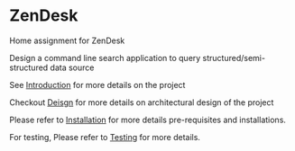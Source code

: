 # ZenDesk
Home assignment for ZenDesk

Design a command line search application to query structured/semi-structured data source

See [Introduction](https://github.com/gowtham06/ZenDesk/wiki/Introduction) for more details on the project

Checkout [Deisgn](https://github.com/gowtham06/ZenDesk/wiki/Desgin) for more details on architectural design of the project

Please refer to  [Installation](https://github.com/gowtham06/ZenDesk/wiki/Installation) for more details pre-requisites and installations.

For testing, Please refer to  [Testing](https://github.com/gowtham06/ZenDesk/wiki/Testing) for more details.
